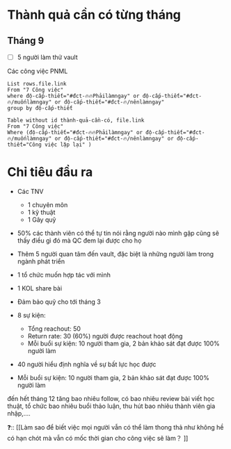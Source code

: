 # Thành quả cần có từng tháng
## Tháng 9
- [ ] 5 người làm thử vault

Các công việc PNML
```dataview
List rows.file.link
From "7 Công việc"
where độ-cấp-thiết="#đct-🔥🔥Phảilàmngay" or độ-cấp-thiết="#đct-🔥/muốnlàmngay" or độ-cấp-thiết="#đct-🔥/nênlàmngay" 
group by độ-cấp-thiết 
```

```dataview 
Table without id thành-quả-cần-có, file.link
From "7 Công việc"
Where (độ-cấp-thiết="#đct-🔥🔥Phảilàmngay" or độ-cấp-thiết="#đct-🔥/muốnlàmngay" or độ-cấp-thiết="#đct-🔥/nênlàmngay" or độ-cấp-thiết="Công việc lặp lại" )
```

# Chỉ tiêu đầu ra
- Các TNV
    - 1 chuyên môn
    - 1 kỹ thuật
    - 1 Gây quỹ
- 50% các thành viên có thể tự tin nói rằng người nào mình gặp cũng sẽ thấy điều gì đó mà QC đem lại được cho họ
- Thêm 5 người quan tâm đến vault, đặc biệt là những người làm trong ngành phát triển 
- 1 tổ chức muốn hợp tác với mình
- 1 KOL share bài

- Đảm bảo quỹ cho tới tháng 3
- 8 sự kiện:
	- Tổng reachout: 50
	- Return rate: 30 (60%) người được reachout hoạt động 
	- Mỗi buổi sự kiện: 10 người tham gia, 2 bản khảo sát đạt được 100% người làm
- 40 người hiểu định nghĩa về sự bất lực học được
- Mỗi buổi sự kiện: 10 người tham gia, 2 bản khảo sát đạt được 100% người làm

đến hết tháng 12 tăng bao nhiêu follow, có bao nhiêu review bài viết học thuật, tổ chức bao nhiêu buổi thảo luận, thu hút bao nhiêu thành viên gia nhập,....

❓:: [[Làm sao để biết việc mọi người vẫn có thể làm thong thả như không hề có hạn chót mà vẫn có mốc thời gian cho công việc sẽ làm？ ]]